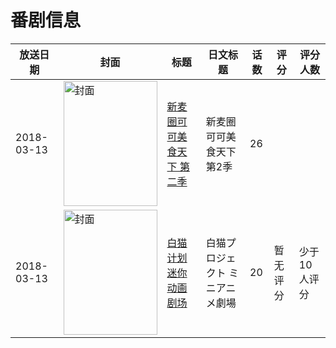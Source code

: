 # 番剧信息

|放送日期|封面|标题|日文标题|话数|评分|评分人数|
|---|---|---|---|---|---|---|
|2018-03-13|<img src="//lain.bgm.tv/pic/cover/c/ea/77/240298_Mu2EO.jpg" alt="封面" style="width:150px;height:200px;object-fit:cover;">|[新麦圈可可美食天下 第二季](https://bangumi.tv/subject/240298)|新麦圈可可美食天下 第2季|26|||
|2018-03-13|<img src="//lain.bgm.tv/pic/cover/c/56/8f/304654_9hthr.jpg" alt="封面" style="width:150px;height:200px;object-fit:cover;">|[白猫计划 迷你动画剧场](https://bangumi.tv/subject/304654)|白猫プロジェクト ミニアニメ劇場|20|暂无评分|少于10人评分|
